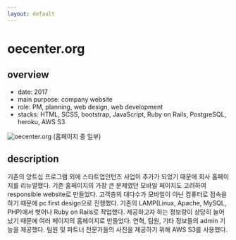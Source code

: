 ```yaml
---
layout: default
---
```


# oecenter.org

## overview

* date: 2017
* main purpose: company website
* role: PM, planning, web design, web development
* stacks: HTML, SCSS, bootstrap, JavaScript, Ruby on Rails, PostgreSQL, heroku, AWS S3

![oecenter.org]({{"/assets/img/project/2017_oecenter_org.jpg"}})
(홈페이지 중 일부)

## description

기존의 앙트십 프로그램 외에 스타트업인턴즈 사업이 추가가 되었기 때문에 회사 홈페이지를 리뉴얼했다. 
기존 홈페이지의 가장 큰 문제였던 모바일 페이지도 고려하여 responsible website로 만들었다. 
고객층의 대다수가 모바일이 아닌 컴퓨터로 접속을 하기 때문에 pc first design으로 진행했다. 
기존의 LAMP(Linux, Apache, MySQL, PHP)에서 벗어나 Ruby on Rails로 작업했다. 
제공하고자 하는 정보량이 상당히 늘어났기 때문에 여러 페이지의 홈페이지로 만들었다. 
연혁, 팀원, 기타 정보들의 admin 기능을 제공했다. 
팀원 및 파트너 전문가들의 사진을 제공하기 위해 AWS S3를 사용했다. 